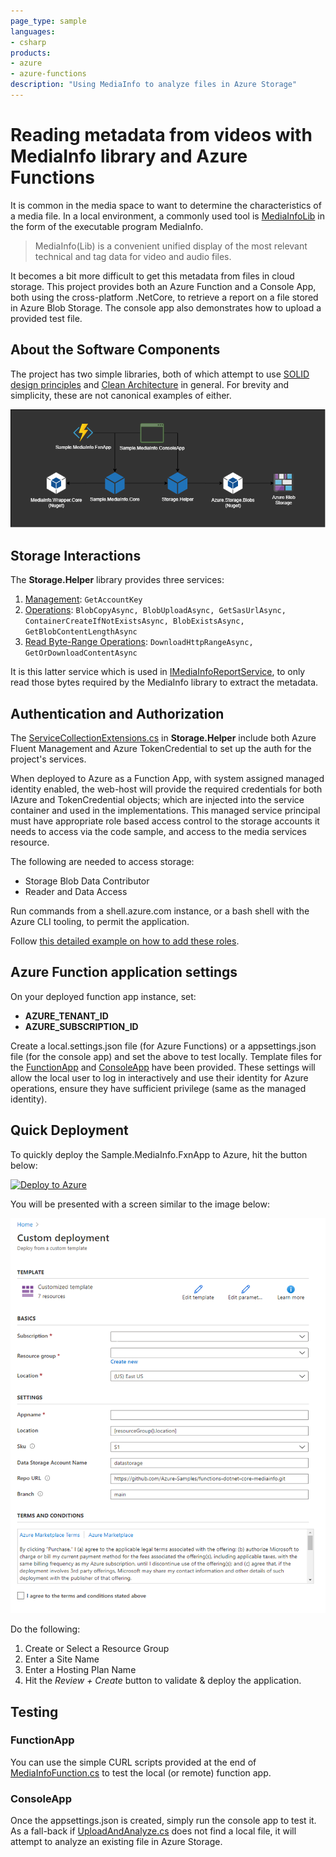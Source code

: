 ```yaml
---
page_type: sample
languages:
- csharp
products:
- azure
- azure-functions
description: "Using MediaInfo to analyze files in Azure Storage"
---
```

# Reading metadata from videos with MediaInfo library and Azure Functions

It is common in the media space to want to determine the characteristics of a media file.  In a local environment, a commonly used tool is [MediaInfoLib](https://github.com/MediaArea/MediaInfoLib) in the form of the executable program MediaInfo.

> MediaInfo(Lib) is a convenient unified display of the most relevant technical and tag data for video and audio files.

It becomes a bit more difficult to get this metadata from files in cloud storage.  This project provides both an Azure Function and a Console App, both using the cross-platform .NetCore, to retrieve a report on a file stored in Azure Blob Storage.  The console app also demonstrates how to upload a provided test file.

## About the Software Components

The project has two simple libraries, both of which attempt to use [SOLID design principles](https://en.wikipedia.org/wiki/SOLID) and [Clean Architecture](http://cleancoder.com) in general.  For brevity and simplicity, these are not canonical examples of either.

![Software Component Diagram](./docs/img/components.overview.drawio.png)

## Storage Interactions

The **Storage.Helper** library provides three services:

1. [Management](./src/Storage.Helper/IAzureStorageManagement.cs): `GetAccountKey`
2. [Operations](./src/Storage.Helper/IAzureStorageOperations.cs): `BlobCopyAsync, BlobUploadAsync, GetSasUrlAsync, ContainerCreateIfNotExistsAsync, BlobExistsAsync, GetBlobContentLengthAsync`
3. [Read Byte-Range Operations](./src/Storage.Helper/IAzureStorageReadByteRangeOperations.cs): `DownloadHttpRangeAsync, GetOrDownloadContentAsync`

It is this latter service which is used in [IMediaInfoReportService](./src/Sample.MediaInfo.Core/IMediaInfoReportService.cs), to only read those bytes required by the MediaInfo library to extract the metadata.

## Authentication and Authorization

The [ServiceCollectionExtensions.cs](./src/Storage.Helper/ServiceCollectionExtensions.cs) in **Storage.Helper** include both Azure Fluent Management and Azure TokenCredential to set up the auth for the project's services.

When deployed to Azure as a Function App, with system assigned managed identity enabled, the web-host will provide the required credentials for both IAzure and TokenCredential objects; which are injected into the service container and used in the implementations.
This managed service principal must have appropriate role based access control to the storage accounts it needs to access via the code sample, and access to the media services resource.

The following are needed to access storage:

- Storage Blob Data Contributor
- Reader and Data Access

Run commands from a shell.azure.com instance, or a bash shell with the Azure CLI tooling, to permit the application.

Follow [this detailed example on how to add these roles](./docs/AddRoles.md).

## Azure Function application settings

On your deployed function app instance, set:

- **AZURE_TENANT_ID**
- **AZURE_SUBSCRIPTION_ID**

Create a local.settings.json file (for Azure Functions) or a appsettings.json file (for the console app) and set the above to test locally.  Template files for the [FunctionApp](./src/Sample.MediaInfo.FxnApp/local.settings.template.json) and [ConsoleApp](./src/Sample.MediaInfo.ConsoleApp/appsettings.template.json) have been provided.  These settings will allow the local user to log in interactively and use their identity for Azure operations, ensure they have sufficient privilege (same as the managed identity).

## Quick Deployment

To quickly deploy the Sample.MediaInfo.FxnApp to Azure, hit the button below:

[![Deploy to Azure](https://aka.ms/deploytoazurebutton)](https://portal.azure.com/#create/Microsoft.Template/uri/https%3A%2F%2Fraw.githubusercontent.com%2FAzure-Samples%2Ffunctions-dotnet-core-mediainfo%2Fmain%2Finfrastructure%2Farm-templates%2Fazuredeploy.json)

You will be presented with a screen similar to the image below:

![Deploy to Azure](./docs/img/deploy-to-azure.png)

Do the following:

1. Create or Select a Resource Group
1. Enter a Site Name
1. Enter a Hosting Plan Name
1. Hit the *Review + Create* button to validate & deploy the application.



## Testing

### FunctionApp

You can use the simple CURL scripts provided at the end of [MediaInfoFunction.cs](./src/Sample.MediaInfo.FxnApp/Functions/MediaInfoFunction.cs) to test the local (or remote) function app.

### ConsoleApp

Once the appsettings.json is created, simply run the console app to test it.  
As a fall-back if [UploadAndAnalyze.cs](./src/Sample.MediaInfo.ConsoleApp/UploadAndAnalyze.cs) does not find a local file, it will attempt to analyze an existing file in Azure Storage.
